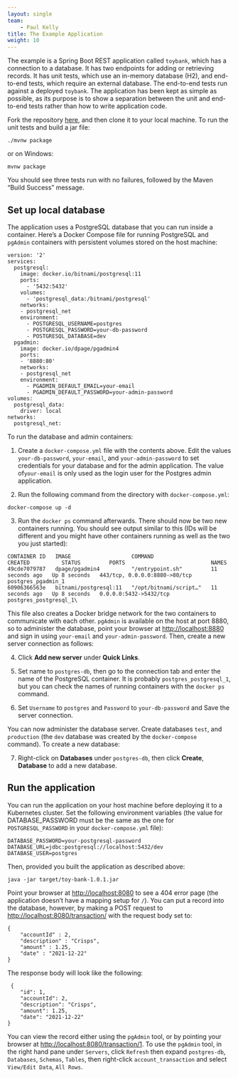 ```yaml
---
layout: single
team:
    - Paul Kelly
title: The Example Application
weight: 10
---
```


The example is a Spring Boot REST application called `toybank`, which has a connection to a database. It has two endpoints for adding or retrieving records. It has unit tests, which use an in-memory database (H2), and end-to-end tests, which require an external database. The end-to-end tests run against a deployed `toybank`. The application has been kept as simple as possible, as its purpose is to show a separation between the unit and end-to-end tests rather than how to write application code.

Fork the repository [here](https://github.com/pkpivot/toybank), and then clone it to your local machine. To run the unit tests and build a jar file:

```
./mvnw package
```

or on Windows:

```
mvnw package
```

You should see three tests run with no failures, followed by the Maven “Build Success” message.

## Set up local database

The application uses a PostgreSQL database that you can run inside a container. Here’s a Docker Compose file for running PostgreSQL and `pgAdmin` containers with persistent volumes stored on the host machine:

```
version: '2'
services:
  postgresql:
    image: docker.io/bitnami/postgresql:11
    ports:
      - '5432:5432'
    volumes:
      - 'postgresql_data:/bitnami/postgresql'
    networks:
    - postgresql_net
    environment:
      - POSTGRESQL_USERNAME=postgres
      - POSTGRESQL_PASSWORD=your-db-password
      - POSTGRESQL_DATABASE=dev
  pgadmin:
    image: docker.io/dpage/pgadmin4
    ports:
    - '8880:80'
    networks:
    - postgresql_net
    environment:
      - PGADMIN_DEFAULT_EMAIL=your-email
      - PGADMIN_DEFAULT_PASSWORD=your-admin-password
volumes:
  postgresql_data:
    driver: local
networks:
  postgresql_net:
```

To run the database and admin containers:

1. Create a `docker-compose.yml` file with the contents above. Edit the values `your-db-password`, `your-email`, and `your-admin-password` to set credentials for your database and for the admin application. The value of`your-email` is only used as the login user for the Postgres admin application.

2. Run the following command from the directory with `docker-compose.yml`:

```
docker-compose up -d
```

3. Run the `docker ps` command afterwards. There should now be two new containers running. You should see output similar to this (IDs will be different and you might have other containers running as well as the two you just started):

```
CONTAINER ID   IMAGE                   COMMAND                  CREATED          STATUS         PORTS                           NAMES
49cde7079787   dpage/pgadmin4          "/entrypoint.sh"         11 seconds ago   Up 8 seconds   443/tcp, 0.0.0.0:8880->80/tcp   postgres_pgadmin_1
60906366563e   bitnami/postgresql:11   "/opt/bitnami/script…"   11 seconds ago   Up 8 seconds   0.0.0.0:5432->5432/tcp          postgres_postgresql_1\
```

This file also creates a Docker bridge network for the two containers to communicate with each other. `pgAdmin` is available on the host at port 8880, so to administer the database, point your browser at [http://localhost:8880](http://localhost:8880) and sign in using `your-email` and `your-admin-password`. Then, create a new server connection as follows:

4. Click **Add new server** under **Quick Links**.
5. Set name to `postgres-db`, then go to the connection tab and enter the name of the PostgreSQL container. It is probably `postgres_postgresql_1`, but you can check the names of running containers with the `docker ps` command.

6. Set `Username` to `postgres` and `Password` to `your-db-password` and Save the server connection.

You can now administer the database server. Create databases `test`, and `production` (the `dev` database was created by the `docker-compose` command). To create a new database:

7. Right-click on **Databases** under `postgres-db`, then click **Create**, **Database** to add a new database.

## Run the application

You can run the application on your host machine before deploying it to a Kubernetes cluster. Set the following environment variables (the value for DATABASE_PASSWORD must be the same as the one for `POSTGRESQL_PASSWORD` in your `docker-compose.yml` file):

```
DATABASE_PASSWORD=your-postgresql-password
DATABASE_URL=jdbc:postgresql://localhost:5432/dev
DATABASE_USER=postgres
```

Then, provided you built the application as described above:

```
java -jar target/toy-bank-1.0.1.jar
```

Point your browser at [http://localhost:8080](http://localhost:8080) to see a 404 error page (the application doesn’t have a mapping setup for `/`). You can put a record into the database, however, by making a POST request to [http://localhost:8080/transaction/](http://localhost:8080/transaction/) with the request body set to:

```
{
    "accountId" : 2,
    "description" : "Crisps",
    "amount" : 1.25,
    "date" : "2021-12-22"
}
```

The response body will look like the following:

```
 {
    "id": 1,
    "accountId": 2,
    "description": "Crisps",
    "amount": 1.25,
    "date": "2021-12-22"
}
```

You can view the record either using the `pgAdmin` tool, or by pointing your browser at [http://localhost:8080/transaction/1](http://localhost:8080/transaction/1). To use the `pgAdmin` tool, in the right hand pane under `Servers`, click `Refresh` then expand `postgres-db`, `Databases`, `Schemas`, `Tables`, then right-click
`account_transaction` and select `View/Edit Data`, `All Rows`.
